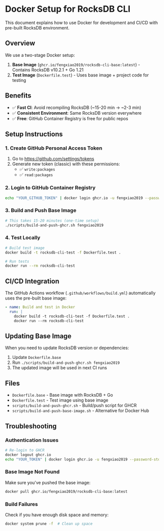 # Docker Setup for RocksDB CLI

This document explains how to use Docker for development and CI/CD with pre-built RocksDB environment.

## Overview

We use a two-stage Docker setup:
1. **Base Image** (`ghcr.io/fengxiao2019/rocksdb-cli-base:latest`) - Contains RocksDB v10.2.1 + Go 1.21
2. **Test Image** (`Dockerfile.test`) - Uses base image + project code for testing

## Benefits

- ✅ **Fast CI**: Avoid recompiling RocksDB (~15-20 min → ~2-3 min)
- ✅ **Consistent Environment**: Same RocksDB version everywhere
- ✅ **Free**: GitHub Container Registry is free for public repos

## Setup Instructions

### 1. Create GitHub Personal Access Token

1. Go to https://github.com/settings/tokens
2. Generate new token (classic) with these permissions:
   - ✅ `write:packages`
   - ✅ `read:packages`

### 2. Login to GitHub Container Registry

```bash
echo "YOUR_GITHUB_TOKEN" | docker login ghcr.io -u fengxiao2019 --password-stdin
```

### 3. Build and Push Base Image

```bash
# This takes 15-20 minutes (one-time setup)
./scripts/build-and-push-ghcr.sh fengxiao2019
```

### 4. Test Locally

```bash
# Build test image
docker build -t rocksdb-cli-test -f Dockerfile.test .

# Run tests
docker run --rm rocksdb-cli-test
```

## CI/CD Integration

The GitHub Actions workflow (`.github/workflows/build.yml`) automatically uses the pre-built base image:

```yaml
- name: Build and test in Docker
  run: |
    docker build -t rocksdb-cli-test -f Dockerfile.test .
    docker run --rm rocksdb-cli-test
```

## Updating Base Image

When you need to update RocksDB version or dependencies:

1. Update `Dockerfile.base`
2. Run `./scripts/build-and-push-ghcr.sh fengxiao2019`
3. The updated image will be used in next CI runs

## Files

- `Dockerfile.base` - Base image with RocksDB + Go
- `Dockerfile.test` - Test image using base image
- `scripts/build-and-push-ghcr.sh` - Build/push script for GHCR
- `scripts/build-and-push-base-image.sh` - Alternative for Docker Hub

## Troubleshooting

### Authentication Issues
```bash
# Re-login to GHCR
docker logout ghcr.io
echo "YOUR_TOKEN" | docker login ghcr.io -u fengxiao2019 --password-stdin
```

### Base Image Not Found
Make sure you've pushed the base image:
```bash
docker pull ghcr.io/fengxiao2019/rocksdb-cli-base:latest
```

### Build Failures
Check if you have enough disk space and memory:
```bash
docker system prune -f  # Clean up space
``` 